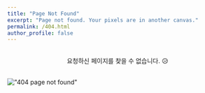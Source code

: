 ```yaml
---
title: "Page Not Found"
excerpt: "Page not found. Your pixels are in another canvas."
permalink: /404.html
author_profile: false
---
```

<br/>
<center>요청하신 페이지를 찾을 수 없습니다. 😥</center>  
<br/>

!["404 page not found"](https://oilmlio.com/assets/images/default/404-not-found.jpg)

<script>
  var GOOG_FIXURL_LANG = 'en';
  var GOOG_FIXURL_SITE = 'https://devinlife.com'
</script>
<script src="https://linkhelp.clients.google.com/tbproxy/lh/wm/fixurl.js">
</script>